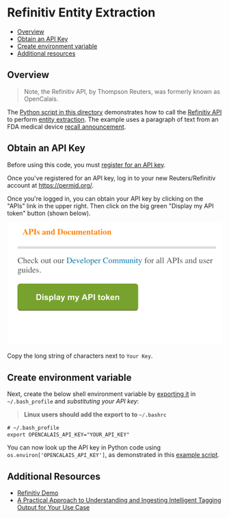 # Refinitiv Entity Extraction

- [Overview](#overview)
- [Obtain an API Key](#obtain-an-api-key)
- [Create environment variable](#create-environment-variable)
- [Additional resources](#additional-resources)

## Overview

> Note, the Refinitiv API, by Thompson Reuters, was formerly known as OpenCalais.

The [Python script in this directory](extraction_example.py) demonstrates how to call the [Refinitiv API][] to perform [entity extraction][]. The example uses a paragraph of text from an FDA medical device [recall announcement][].


## Obtain an API Key

Before using this code, you must [register for an API key][]. 

Once you've registered for an API key, log in to your new Reuters/Refinitiv account at <https://permid.org/>.

Once you're logged in, you can obtain your API key by clicking on the "APIs" link in the upper right. Then click on the big green "Display my API token" button (shown below).

![Locate Refinitiv API Key](../../static/opencalais_get_api_key.png)

Copy the long string of characters next to `Your Key`.

## Create environment variable

Next, create the below shell environment variable by [exporting it][] in `~/.bash_profile` and *substituting your API key*:

> **Linux users should add the export to to `~/.bashrc`**

```
# ~/.bash_profile
export OPENCALAIS_API_KEY="YOUR_API_KEY"
```

You can now look up the API key in Python code using `os.environ['OPENCALAIS_API_KEY']`, as demonstrated in this [example script](calais_example.py).

## Additional Resources

* [Refinitiv Demo][]
* [A Practical Approach to Understanding and Ingesting Intelligent Tagging Output for Your Use Case][]


[Refinitiv API]: https://developers.refinitiv.com/en/api-catalog/open-perm-id/intelligent-tagging-restful-api
[entity extraction]: https://en.wikipedia.org/wiki/Named-entity_recognition
[exporting it]: /docs/python/using_env_vars_for_secrets.md
[Refinitiv Demo]: https://permid.org/onecalaisViewer
[recall announcement]: https://www.fda.gov/MedicalDevices/Safety/ListofRecalls/ucm630614.htm
[register for an API key]: https://developers.refinitiv.com/en/api-catalog/open-perm-id/intelligent-tagging-restful-api
[A Practical Approach to Understanding and Ingesting Intelligent Tagging Output for Your Use Case]:  https://developers.refinitiv.com/en/article-catalog/article/a-practical-approach-to-understanding-and-ingesting-intelligent-tagging-output
